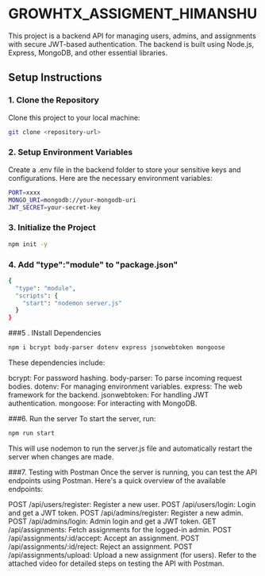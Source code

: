 # GROWHTX_ASSIGMENT_HIMANSHU

This project is a backend API for managing users, admins, and assignments with secure JWT-based authentication. The backend is built using Node.js, Express, MongoDB, and other essential libraries.

## Setup Instructions

### 1. Clone the Repository
Clone this project to your local machine:

```bash
git clone <repository-url>
```

### 2. Setup Environment Variables
Create a .env file in the backend folder to store your sensitive keys and configurations. Here are the necessary environment variables:

```bash
PORT=xxxx
MONGO_URI=mongodb://your-mongodb-uri
JWT_SECRET=your-secret-key
```

### 3. Initialize the Project

```bash
npm init -y
```

### 4. Add "type":"module" to "package.json"

```bash
{
  "type": "module",
  "scripts": {
    "start": "nodemon server.js"
  }
}
```
###5 . INstall Dependencies

```bash
npm i bcrypt body-parser dotenv express jsonwebtoken mongoose
```
These dependencies include:

bcrypt: For password hashing.
body-parser: To parse incoming request bodies.
dotenv: For managing environment variables.
express: The web framework for the backend.
jsonwebtoken: For handling JWT authentication.
mongoose: For interacting with MongoDB.


###6. Run the server
To start the server, run:
```bash
npm run start
```
This will use nodemon to run the server.js file and automatically restart the server when changes are made.


###7. Testing with Postman
Once the server is running, you can test the API endpoints using Postman. Here's a quick overview of the available endpoints:

POST /api/users/register: Register a new user.
POST /api/users/login: Login and get a JWT token.
POST /api/admins/register: Register a new admin.
POST /api/admins/login: Admin login and get a JWT token.
GET /api/assignments: Fetch assignments for the logged-in admin.
POST /api/assignments/:id/accept: Accept an assignment.
POST /api/assignments/:id/reject: Reject an assignment.
POST /api/assignments/upload: Upload a new assignment (for users).
Refer to the attached video for detailed steps on testing the API with Postman.



